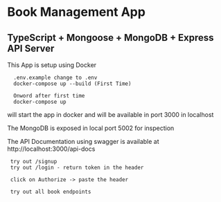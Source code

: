# Book Management App

## TypeScript + Mongoose + MongoDB + Express API Server

This App is setup using Docker

```
  .env.example change to .env
  docker-compose up --build (First Time)
  
  Onword after first time 
  docker-compose up
```

will start the app in docker and will be available in port 3000 in localhost

The MongoDB is exposed in local port 5002 for inspection

The API Documentation using swagger is available at
 http://localhost:3000/api-docs

```
 try out /signup
 try out /login - return token in the header

 click on Authorize -> paste the header

 try out all book endpoints
```
